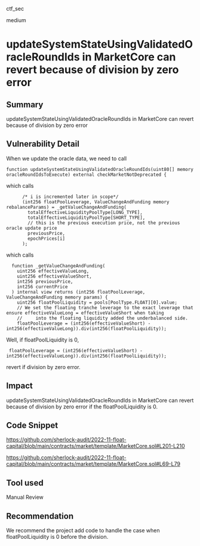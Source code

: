 ctf_sec

medium

# updateSystemStateUsingValidatedOracleRoundIds in MarketCore can revert because of division by zero error

## Summary

updateSystemStateUsingValidatedOracleRoundIds in MarketCore can revert because of division by zero error

## Vulnerability Detail

When we update the oracle data, we need to call

```solidity
function updateSystemStateUsingValidatedOracleRoundIds(uint80[] memory oracleRoundIdsToExecute) external checkMarketNotDeprecated {
```

which calls

```solidity
      /* i is incremented later in scope*/
      (int256 floatPoolLeverage, ValueChangeAndFunding memory rebalanceParams) = _getValueChangeAndFunding(
        totalEffectiveLiquidityPoolType[LONG_TYPE],
        totalEffectiveLiquidityPoolType[SHORT_TYPE],
        // this is the previous execution price, not the previous oracle update price
        previousPrice,
        epochPrices[i]
      );
```

which calls

```solidity
  function _getValueChangeAndFunding(
    uint256 effectiveValueLong,
    uint256 effectiveValueShort,
    int256 previousPrice,
    int256 currentPrice
  ) internal view returns (int256 floatPoolLeverage, ValueChangeAndFunding memory params) {
    uint256 floatPoolLiquidity = pools[PoolType.FLOAT][0].value;
    // We set the floating tranche leverage to the exact leverage that ensure effectiveValueLong = effectiveValueShort when taking
    //     into the floating liquidity added the underbalanced side.
    floatPoolLeverage = (int256(effectiveValueShort) - int256(effectiveValueLong)).div(int256(floatPoolLiquidity));
```

Well, if floatPoolLiquidity is 0,

```solidity
 floatPoolLeverage = (int256(effectiveValueShort) - int256(effectiveValueLong)).div(int256(floatPoolLiquidity));
```

revert if division by zero error.

## Impact

updateSystemStateUsingValidatedOracleRoundIds in MarketCore can revert because of division by zero error if the floatPoolLiquidity is 0.

## Code Snippet

https://github.com/sherlock-audit/2022-11-float-capital/blob/main/contracts/market/template/MarketCore.sol#L201-L210

https://github.com/sherlock-audit/2022-11-float-capital/blob/main/contracts/market/template/MarketCore.sol#L69-L79

## Tool used

Manual Review

## Recommendation

We recommend the project add code to handle the case when floatPoolLiquidity is 0 before the division.
